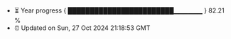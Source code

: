 - ⏳ Year progress { ████████████████████████▁▁▁▁▁▁ } 82.21 %
- ⏰ Updated on Sun, 27 Oct 2024 21:18:53 GMT

